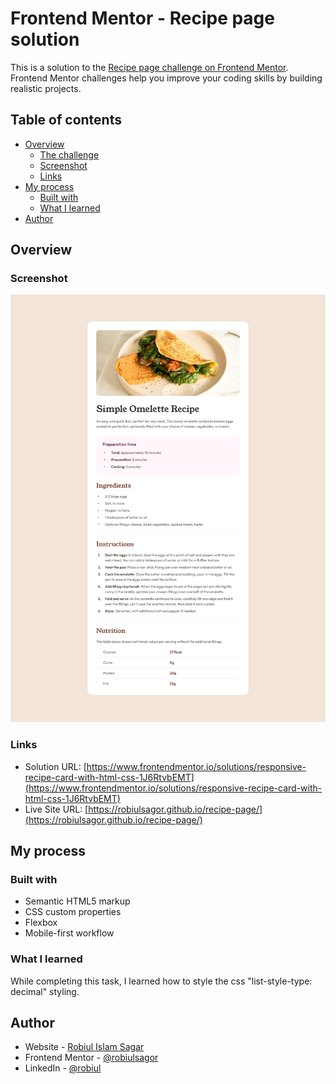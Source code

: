 # Frontend Mentor - Recipe page solution

This is a solution to the [Recipe page challenge on Frontend Mentor](https://www.frontendmentor.io/challenges/recipe-page-KiTsR8QQKm). Frontend Mentor challenges help you improve your coding skills by building realistic projects. 

## Table of contents

- [Overview](#overview)
  - [The challenge](#the-challenge)
  - [Screenshot](#screenshot)
  - [Links](#links)
- [My process](#my-process)
  - [Built with](#built-with)
  - [What I learned](#what-i-learned)
- [Author](#author)

## Overview

### Screenshot

![](./screenshot.jpg)

### Links

- Solution URL: [https://www.frontendmentor.io/solutions/responsive-recipe-card-with-html-css-1J6RtvbEMT](https://www.frontendmentor.io/solutions/responsive-recipe-card-with-html-css-1J6RtvbEMT)
- Live Site URL: [https://robiulsagor.github.io/recipe-page/](https://robiulsagor.github.io/recipe-page/)

## My process

### Built with

- Semantic HTML5 markup
- CSS custom properties
- Flexbox
- Mobile-first workflow

### What I learned

While completing this task, I learned how to style the css "list-style-type: decimal" styling.

## Author

- Website - [Robiul Islam Sagar](https://robiulportfolio.vercel.app/)
- Frontend Mentor - [@robiulsagor](https://www.frontendmentor.io/profile/robiulsagor)
- LinkedIn - [@robiul](https://www.linkedin.com/in/robiul-islam-sagar-356582226/)